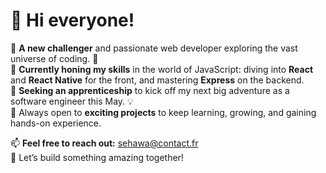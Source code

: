 # 🌟 Hi everyone!

🔭 **A new challenger** and passionate web developer exploring the vast universe of coding. 🚀  
🌱 **Currently honing my skills** in the world of JavaScript: diving into **React** and **React Native** for the front, and mastering **Express** on the backend.  
👯 **Seeking an apprenticeship** to kick off my next big adventure as a software engineer this May. 💡  
🤔 Always open to **exciting projects** to keep learning, growing, and gaining hands-on experience.  

📫 **Feel free to reach out:** [sehawa@contact.fr](mailto:sehawa@contact.fr)  
💬 Let’s build something amazing together!
